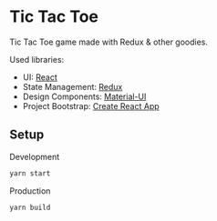 # Tic Tac Toe

Tic Tac Toe game made with Redux & other goodies.

Used libraries:
* UI: [React](https://reactjs.org/)
* State Management: [Redux](https://redux.js.org)
* Design Components: [Material-UI](https://material-ui.com/)
* Project Bootstrap:  [Create React App](https://github.com/facebook/create-react-app)

## Setup

Development
```bash
yarn start
```

Production
```bash
yarn build
```

